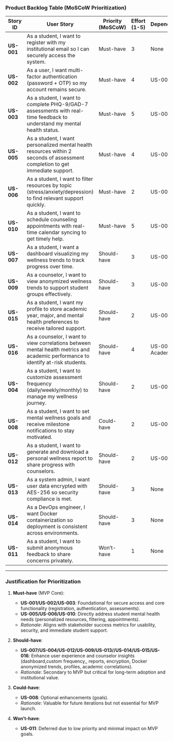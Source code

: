 ### Product Backlog Table (MoSCoW Prioritization)

| Story ID | User Story | Priority (MoSCoW) | Effort (1-5) | Dependencies |
|----------|-------------|-------------------|--------------|--------------|
| **US-001** | As a student, I want to register with my institutional email so I can securely access the system. | Must-have | 3 | None |
| **US-002** | As a user, I want multi-factor authentication (password + OTP) so my account remains secure. | Must-have | 4 | US-001 |
| **US-003** | As a student, I want to complete PHQ-9/GAD-7 assessments with real-time feedback to understand my mental health status. | Must-have | 5 | US-002 |
| **US-005** | As a student, I want personalized mental health resources within 2 seconds of assessment completion to get immediate support. | Must-have | 4 | US-003 |
| **US-006** | As a student, I want to filter resources by topic (stress/anxiety/depression) to find relevant support quickly. | Must-have | 2 | US-005 |
| **US-010** | As a student, I want to schedule counseling appointments with real-time calendar syncing to get timely help. | Must-have | 5 | US-001 |
| **US-007** | As a student, I want a dashboard visualizing my wellness trends to track progress over time. | Should-have | 3 | US-003 |
| **US-009** | As a counselor, I want to view anonymized wellness trends to support student groups effectively. | Should-have | 3 | US-003 |
| **US-015** | As a student, I want my profile to store academic year, major, and mental health preferences to receive tailored support. | Should-have | 2 | US-001 |
| **US-016** | As a counselor, I want to view correlations between mental health metrics and academic performance to identify at-risk students. | Should-have | 4 | US-003, Academic API |
| **US-004** | As a student, I want to customize assessment frequency (daily/weekly/monthly) to manage my wellness journey. | Should-have | 2 | US-003 |
| **US-008** | As a student, I want to set mental wellness goals and receive milestone notifications to stay motivated. | Could-have | 2 | US-007 |
| **US-012** | As a student, I want to generate and download a personal wellness report to share progress with counselors. | Should-have | 2 | US-007 |
| **US-013** | As a system admin, I want user data encrypted with AES-256 so security compliance is met. | Should-have | 3 | None |
| **US-014** | As a DevOps engineer, I want Docker containerization so deployment is consistent across environments. | Should-have | 3 | None |
| **US-011** | As a student, I want to submit anonymous feedback to share concerns privately. | Won’t-have | 1 | None |

---

### **Justification for Prioritization**  
1. **Must-have** (MVP Core):  
   - **US-001/US-002/US-003**: Foundational for secure access and core functionality (registration, authentication, assessments).  
   - **US-005/US-006/US-010**: Directly address student mental health needs (personalized resources, filtering, appointments).  
   - *Rationale*: Aligns with stakeholder success metrics for usability, security, and immediate student support.  

2. **Should-have**:  
   - **US-007/US-004/US-012/US-009/US-013//US-014/US-015/US-016**: Enhance user experience and counselor insights (dashboard,custom frequency,, reports,
     encryption, Docker anonymized trends, profiles, academic correlations).  
   - *Rationale*: Secondary to MVP but critical for long-term adoption and institutional value.  

3. **Could-have**:  
   - **US-008**: Optional enhancements (goals).  
   - *Rationale*: Valuable for future iterations but not essential for MVP launch.  

4. **Won’t-have**:  
   - **US-011**: Deferred due to low priority and minimal impact on MVP goals.

